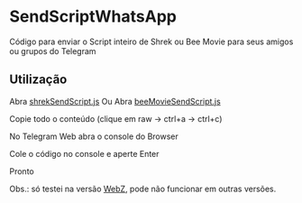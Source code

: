 # SendScriptWhatsApp

Código para enviar o Script inteiro de Shrek ou Bee Movie para seus amigos ou grupos do Telegram

## Utilização

Abra [shrekSendScript.js](https://github.com/Matt-Fontes/SendScriptWhatsApp/blob/main/shrekSendScript.js)
Ou
Abra [beeMovieSendScript.js](https://github.com/Matt-Fontes/SendScriptWhatsApp/blob/main/beeMovieSendScript.js)

Copie todo o conteúdo (clique em raw -> ctrl+a -> ctrl+c)

No Telegram Web abra o console do Browser

Cole o código no console e aperte Enter

Pronto

Obs.: só testei na versão [WebZ](https://webz.telegram.org/), pode não funcionar em outras versões.
